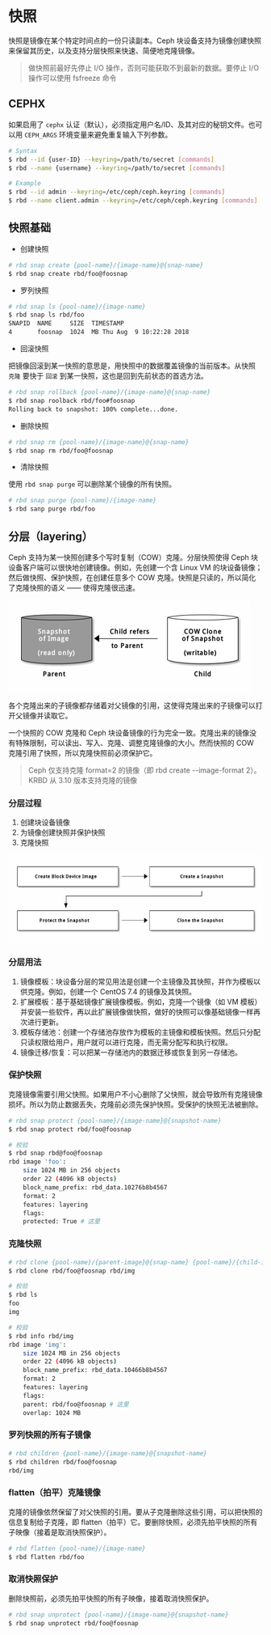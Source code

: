 # 快照

快照是镜像在某个特定时间点的一份只读副本。Ceph 块设备支持为镜像创建快照来保留其历史，以及支持分层快照来快速、简便地克隆镜像。

> 做快照前最好先停止 I/O 操作，否则可能获取不到最新的数据。要停止 I/O 操作可以使用 fsfreeze 命令

## CEPHX

如果启用了 `cephx` 认证（默认），必须指定用户名/ID、及其对应的秘钥文件。也可以用 `CEPH_ARGS` 环境变量来避免重复输入下列参数。

```bash
# Syntax
$ rbd --id {user-ID} --keyring=/path/to/secret [commands]
$ rbd --name {username} --keyring=/path/to/secret [commands]
```

```bash
# Example
$ rbd --id admin --keyring=/etc/ceph/ceph.keyring [commands]
$ rbd --name client.admin --keyring=/etc/ceph/ceph.keyring [commands]
```

## 快照基础

* 创建快照

```bash
# rbd snap create {pool-name}/{image-name}@{snap-name}
$ rbd snap create rbd/foo@foosnap
```

* 罗列快照

```bash
# rbd snap ls {pool-name}/{image-name}
$ rbd snap ls rbd/foo
SNAPID  NAME     SIZE  TIMESTAMP
4       foosnap  1024  MB Thu Aug  9 10:22:28 2018
```

* 回滚快照

把镜像回滚到某一快照的意思是，用快照中的数据覆盖镜像的当前版本。从快照 `克隆` 要快于 `回滚` 到某一快照，这也是回到先前状态的首选方法。

```bash
# rbd snap rollback {pool-name}/{image-name}@{snap-name}
$ rbd snap roolback rbd/foo#foosnap
Rolling back to snapshot: 100% complete...done.
```

* 删除快照

```bash
# rbd snap rm {pool-name}/{image-name}@{snap-name}
$ rbd snap rm rbd/foo@foosnap
```

* 清除快照

使用 `rbd snap purge` 可以删除某个镜像的所有快照。

```bash
# rbd snap purge {pool-name}/{image-name}
$ rbd sanp purge rbd/foo
```

## 分层（layering）

Ceph 支持为某一快照创建多个写时复制（COW）克隆。分层快照使得 Ceph 块设备客户端可以很快地创建镜像。例如，先创建一个含 Linux VM 的块设备镜像；然后做快照、保护快照，在创建任意多个 COW 克隆。快照是只读的，所以简化了克隆快照的语义 —— 使得克隆很迅速。

![COW Clone of Snapshot](.images/cow-clone-of-snapshot.png)

各个克隆出来的子镜像都存储着对父镜像的引用，这使得克隆出来的子镜像可以打开父镜像并读取它。

一个快照的 COW 克隆和 Ceph 块设备镜像的行为完全一致。克隆出来的镜像没有特殊限制，可以读出、写入、克隆、调整克隆镜像的大小。然而快照的 COW 克隆引用了快照，所以克隆快照前必须保护它。

> Ceph 仅支持克隆 format=2 的镜像（即 rbd create --image-format 2）。KRBD 从 3.10 版本支持克隆的镜像

### 分层过程

1. 创建块设备镜像
2. 为镜像创建快照并保护快照
3. 克隆快照

![分层过程](.images/clone-snapshot.png)

### 分层用法

1. 镜像模板：块设备分层的常见用法是创建一个主镜像及其快照，并作为模板以供克隆。例如，创建一个 CentOS 7.4 的镜像及其快照。
2. 扩展模板：基于基础镜像扩展镜像模板。例如，克隆一个镜像（如 VM 模板）并安装一些软件，再以此扩展镜像做快照，做好的快照可以像基础镜像一样再次进行更新。
3. 模板存储池：创建一个存储池存放作为模板的主镜像和模板快照。然后只分配只读权限给用户，用户就可以进行克隆，而无需分配写和执行权限。
4. 镜像迁移/恢复：可以把某一存储池内的数据迁移或恢复到另一存储池。

### 保护快照

克隆镜像需要引用父快照。如果用户不小心删除了父快照，就会导致所有克隆镜像损坏。所以为防止数据丢失，克隆前必须先保护快照。受保护的快照无法被删除。

```bash
# rbd snap protect {pool-name}/{image-name}@{snapshot-name}
$ rbd snap protect rbd/foo@foosnap
```

```bash
# 校验
$ rbd snap rbd@foo@foosnap
rbd image 'foo':
    size 1024 MB in 256 objects
    order 22 (4096 kB objects)
    block_name_prefix: rbd_data.10276b8b4567
    format: 2
    features: layering
    flags:
    protected: True # 这里
```

### 克隆快照

```bash
# rbd clone {pool-name}/{parent-image}@{snap-name} {pool-name}/{child-image-name}
$ rbd clone rbd/foo@foosnap rbd/img
```

```bash
# 校验
$ rbd ls
foo
img
```

```bash
# 校验
$ rbd info rbd/img
rbd image 'img':
    size 1024 MB in 256 objects
    order 22 (4096 kB objects)
    block_name_prefix: rbd_data.10466b8b4567
    format: 2
    features: layering
    flags:
    parent: rbd/foo@foosnap # 这里
    overlap: 1024 MB
```

### 罗列快照的所有子镜像

```bash
# rbd children {pool-name}/{image-name}@{snapshot-name}
$ rbd children rbd/foo@foosnap
rbd/img
```

### flatten（拍平）克隆镜像

克隆的镜像依然保留了对父快照的引用。要从子克隆删除这些引用，可以把快照的信息复制给子克隆，即 flatten（拍平）它。要删除快照，必须先拍平快照的所有子映像（接着是取消快照保护）。

```bash
# rbd flatten {pool-name}/{image-name}
$ rbd flatten rbd/foo
```

### 取消快照保护

删除快照前，必须先拍平快照的所有子映像，接着取消快照保护。

```bash
# rbd snap unprotect {pool-name}/{image-name}@{snapshot-name}
$ rbd snap unprotect rbd/foo@foosnap
```
